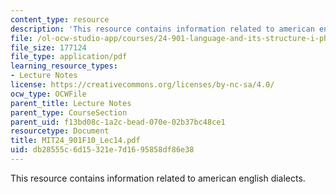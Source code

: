 ```yaml
---
content_type: resource
description: 'This resource contains information related to american english dialects. '
file: /ol-ocw-studio-app/courses/24-901-language-and-its-structure-i-phonology-fall-2010/db28555c6d15321e7d1695858df86e38_MIT24_901F10_Lec14.pdf
file_size: 177124
file_type: application/pdf
learning_resource_types:
- Lecture Notes
license: https://creativecommons.org/licenses/by-nc-sa/4.0/
ocw_type: OCWFile
parent_title: Lecture Notes
parent_type: CourseSection
parent_uid: f13bd08c-1a2c-bead-070e-02b37bc48ce1
resourcetype: Document
title: MIT24_901F10_Lec14.pdf
uid: db28555c-6d15-321e-7d16-95858df86e38
---
```

This resource contains information related to american english dialects. 